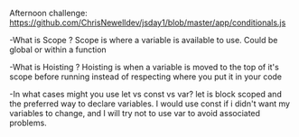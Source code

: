 Afternoon challenge: https://github.com/ChrisNewelldev/jsday1/blob/master/app/conditionals.js

-What is Scope ?
Scope is where a variable is available to use.  Could be global or within a function

-What is Hoisting ?
Hoisting is when a variable is moved to the top of it's scope before running instead of respecting where you put it in your code

-In what cases might you use let vs const vs var?
let is block scoped and the preferred way to declare variables. I would use const if i didn't want my variables to change, and I will try not to use var to avoid associated problems.